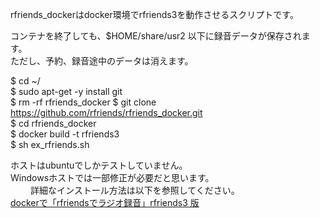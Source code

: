 rfriends_dockerはdocker環境でrfriends3を動作させるスクリプトです。  
  
コンテナを終了しても、$HOME/share/usr2 以下に録音データが保存されます。     
ただし、予約、録音途中のデータは消えます。 
  
$ cd ~/  
$ sudo apt-get -y install git  
$ rm -rf rfriends_docker
$ git clone https://github.com/rfriends/rfriends_docker.git  
$ cd rfriends_docker  
$ docker build -t rfriends3  
$ sh ex_rfriends.sh  
  
ホストはubuntuでしかテストしていません。  
Windowsホストでは一部修正が必要だと思います。  
　　
詳細なインストール方法は以下を参照してください。  
[dockerで「rfriendsでラジオ録音」rfriends3 版](https://github.com/rfriends/rfriends_docker/wiki)   
